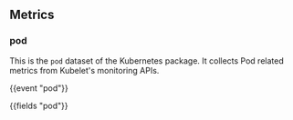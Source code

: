 ## Metrics

### pod

This is the `pod` dataset of the Kubernetes package. It collects Pod related metrics
from Kubelet's monitoring APIs.

{{event "pod"}}

{{fields "pod"}}